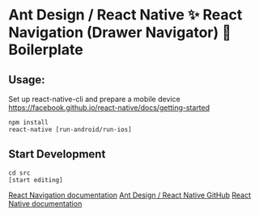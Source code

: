# Ant Design / React Native ✨ React Navigation (Drawer Navigator) 🎌 Boilerplate

## Usage:
Set up react-native-cli and prepare a mobile device
https://facebook.github.io/react-native/docs/getting-started


```
npm install
react-native [run-android/run-ios]

```

## Start Development

```
cd src
[start editing]

```

[React Navigation documentation](https://reactnavigation.org/docs/en/tab-based-navigation.html)
[Ant Design / React Native GitHub](https://github.com/ant-design/ant-design-mobile-rn)
[React Native documentation](https://facebook.github.io/react-native/docs/tutorial)